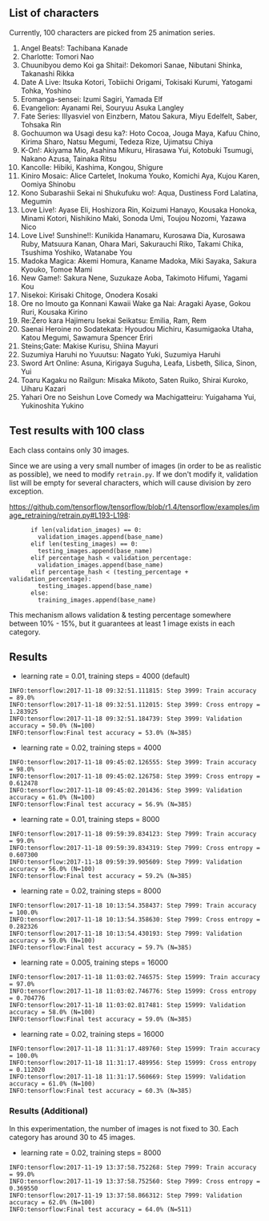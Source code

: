 ## List of characters

Currently, 100 characters are picked from 25 animation series.

1. Angel Beats!: Tachibana Kanade
2. Charlotte: Tomori Nao
3. Chuunibyou demo Koi ga Shitai!: Dekomori Sanae, Nibutani Shinka, Takanashi Rikka
4. Date A Live: Itsuka Kotori, Tobiichi Origami, Tokisaki Kurumi, Yatogami Tohka, Yoshino
5. Eromanga-sensei: Izumi Sagiri, Yamada Elf
6. Evangelion: Ayanami Rei, Souryuu Asuka Langley
7. Fate Series: Illyasviel von Einzbern, Matou Sakura, Miyu Edelfelt, Saber, Tohsaka Rin
8. Gochuumon wa Usagi desu ka?: Hoto Cocoa, Jouga Maya, Kafuu Chino, Kirima Sharo, Natsu Megumi, Tedeza Rize, Ujimatsu Chiya
9. K-On!: Akiyama Mio, Asahina Mikuru, Hirasawa Yui, Kotobuki Tsumugi, Nakano Azusa, Tainaka Ritsu
10. Kancolle: Hibiki, Kashima, Kongou, Shigure
11. Kiniro Mosaic: Alice Cartelet, Inokuma Youko, Komichi Aya, Kujou Karen, Oomiya Shinobu
12. Kono Subarashii Sekai ni Shukufuku wo!: Aqua, Dustiness Ford Lalatina, Megumin
13. Love Live!: Ayase Eli, Hoshizora Rin, Koizumi Hanayo, Kousaka Honoka, Minami Kotori, Nishikino Maki, Sonoda Umi, Toujou Nozomi, Yazawa Nico
14. Love Live! Sunshine!!: Kunikida Hanamaru, Kurosawa Dia, Kurosawa Ruby, Matsuura Kanan, Ohara Mari, Sakurauchi Riko, Takami Chika, Tsushima Yoshiko, Watanabe You
15. Madoka Magica: Akemi Homura, Kaname Madoka, Miki Sayaka, Sakura Kyouko, Tomoe Mami
16. New Game!: Sakura Nene, Suzukaze Aoba, Takimoto Hifumi, Yagami Kou
17. Nisekoi: Kirisaki Chitoge, Onodera Kosaki
18. Ore no Imouto ga Konnani Kawaii Wake ga Nai: Aragaki Ayase, Gokou Ruri, Kousaka Kirino
19. Re:Zero kara Hajimeru Isekai Seikatsu: Emilia, Ram, Rem
20. Saenai Heroine no Sodatekata: Hyoudou Michiru, Kasumigaoka Utaha, Katou Megumi, Sawamura Spencer Eriri
21. Steins;Gate: Makise Kurisu, Shiina Mayuri
22. Suzumiya Haruhi no Yuuutsu: Nagato Yuki, Suzumiya Haruhi
23. Sword Art Online: Asuna, Kirigaya Suguha, Leafa, Lisbeth, Silica, Sinon, Yui
24. Toaru Kagaku no Railgun: Misaka Mikoto, Saten Ruiko, Shirai Kuroko, Uiharu Kazari
25. Yahari Ore no Seishun Love Comedy wa Machigatteiru: Yuigahama Yui, Yukinoshita Yukino

## Test results with 100 class

Each class contains only 30 images.

Since we are using a very small number of images (in order to be as realistic as possible), we need to modify `retrain.py`.
If we don't modify it, validation list will be empty for several characters, which will cause division by zero exception.

https://github.com/tensorflow/tensorflow/blob/r1.4/tensorflow/examples/image_retraining/retrain.py#L193-L198:

```
      if len(validation_images) == 0:
        validation_images.append(base_name)
      elif len(testing_images) == 0:
        testing_images.append(base_name)
      elif percentage_hash < validation_percentage:
        validation_images.append(base_name)
      elif percentage_hash < (testing_percentage + validation_percentage):
        testing_images.append(base_name)
      else:
        training_images.append(base_name)
```

This mechanism allows validation & testing percentage somewhere between 10% - 15%, but it guarantees at least 1 image exists in each category.

## Results

- learning rate = 0.01, training steps = 4000 (default)
```
INFO:tensorflow:2017-11-18 09:32:51.111815: Step 3999: Train accuracy = 89.0%
INFO:tensorflow:2017-11-18 09:32:51.112015: Step 3999: Cross entropy = 1.283925
INFO:tensorflow:2017-11-18 09:32:51.184739: Step 3999: Validation accuracy = 50.0% (N=100)
INFO:tensorflow:Final test accuracy = 53.0% (N=385)
```

- learning rate = 0.02, training steps = 4000
```
INFO:tensorflow:2017-11-18 09:45:02.126555: Step 3999: Train accuracy = 98.0%
INFO:tensorflow:2017-11-18 09:45:02.126758: Step 3999: Cross entropy = 0.612478
INFO:tensorflow:2017-11-18 09:45:02.201436: Step 3999: Validation accuracy = 61.0% (N=100)
INFO:tensorflow:Final test accuracy = 56.9% (N=385)
```

- learning rate = 0.01, training steps = 8000
```
INFO:tensorflow:2017-11-18 09:59:39.834123: Step 7999: Train accuracy = 99.0%
INFO:tensorflow:2017-11-18 09:59:39.834319: Step 7999: Cross entropy = 0.607300
INFO:tensorflow:2017-11-18 09:59:39.905609: Step 7999: Validation accuracy = 56.0% (N=100)
INFO:tensorflow:Final test accuracy = 59.2% (N=385)
```

- learning rate = 0.02, training steps = 8000
```
INFO:tensorflow:2017-11-18 10:13:54.358437: Step 7999: Train accuracy = 100.0%
INFO:tensorflow:2017-11-18 10:13:54.358630: Step 7999: Cross entropy = 0.282326
INFO:tensorflow:2017-11-18 10:13:54.430193: Step 7999: Validation accuracy = 59.0% (N=100)
INFO:tensorflow:Final test accuracy = 59.7% (N=385)
```

- learning rate = 0.005, training steps = 16000
```
INFO:tensorflow:2017-11-18 11:03:02.746575: Step 15999: Train accuracy = 97.0%
INFO:tensorflow:2017-11-18 11:03:02.746776: Step 15999: Cross entropy = 0.704776
INFO:tensorflow:2017-11-18 11:03:02.817481: Step 15999: Validation accuracy = 58.0% (N=100)
INFO:tensorflow:Final test accuracy = 59.0% (N=385)
```

- learning rate = 0.02, training steps = 16000
```
INFO:tensorflow:2017-11-18 11:31:17.489760: Step 15999: Train accuracy = 100.0%
INFO:tensorflow:2017-11-18 11:31:17.489956: Step 15999: Cross entropy = 0.112020
INFO:tensorflow:2017-11-18 11:31:17.560669: Step 15999: Validation accuracy = 61.0% (N=100)
INFO:tensorflow:Final test accuracy = 60.3% (N=385)
```

### Results (Additional)

In this experimentation, the number of images is not fixed to 30. Each category has around 30 to 45 images.

- learning rate = 0.02, training steps = 8000
```
INFO:tensorflow:2017-11-19 13:37:58.752268: Step 7999: Train accuracy = 99.0%
INFO:tensorflow:2017-11-19 13:37:58.752560: Step 7999: Cross entropy = 0.369550
INFO:tensorflow:2017-11-19 13:37:58.866312: Step 7999: Validation accuracy = 62.0% (N=100)
INFO:tensorflow:Final test accuracy = 64.0% (N=511)
```
